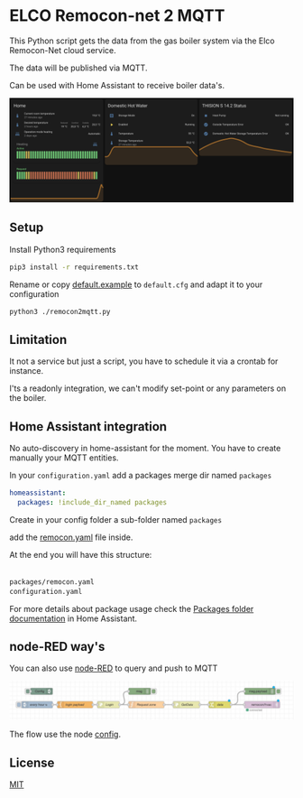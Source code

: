 # ELCO Remocon-net 2 MQTT

This Python script gets the data from the gas boiler system via the Elco Remocon-Net cloud service.

The data will be published via MQTT.

Can be used with Home Assistant to receive boiler data's.

![Thision S Dashboard][img1]

## Setup

Install Python3 requirements

```bash
pip3 install -r requirements.txt
```

Rename or copy [default.example](default.example) to `default.cfg` and adapt it to your configuration

```bash
python3 ./remocon2mqtt.py
```

## Limitation

It not a service but just a script, you have to schedule it via a crontab for instance.

I'ts a readonly integration, we can't modify set-point or any parameters on the boiler.

## Home Assistant integration

No auto-discovery in home-assistant for the moment. You have to create manually your MQTT entities.

In your `configuration.yaml` add a packages merge dir named `packages`

```yaml
homeassistant:
  packages: !include_dir_named packages 
```

Create in your config folder a sub-folder named  `packages`

add the [remocon.yaml](home-assistant/remocon.yaml) file inside.

At the end you will have this structure:

```bash

packages/remocon.yaml
configuration.yaml

```

For more details about package usage check the [Packages folder documentation](https://www.home-assistant.io/docs/configuration/packages/#create-a-packages-folder) in Home Assistant.

## node-RED way's

You can also use [node-RED](node-RED/flow.json) to query and push to MQTT

![flow node-RED][img2]

The flow use the node [config](https://flows.nodered.org/node/node-red-contrib-config).
## License

[MIT](LICENSE)

[img1]: images/home-assistant-card.png
[img2]: images/node-RED-flow.jpg
